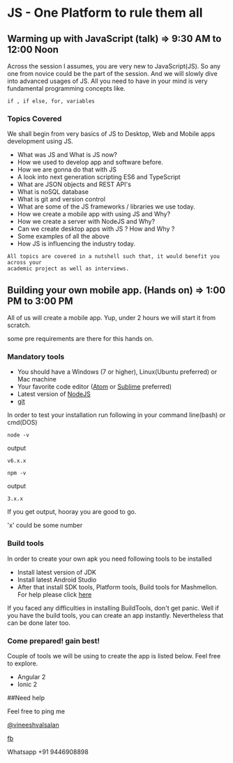 # JS - One Platform to rule them all


## Warming up with JavaScript (talk) => 9:30 AM to 12:00 Noon

 Across the session I assumes, you are very new to JavaScript(JS). So any one from
 novice could be the part of the session. And we will slowly dive into advanced
 usages of JS. All you need to have in your mind is very fundamental
 programming concepts like.
 ```
 if , if else, for, variables
 ```

### Topics Covered

We shall begin from very basics of JS to Desktop, Web and Mobile apps
development using JS.

 * What was JS and What is JS now?
 * How we used to develop app and software before.
 * How we are gonna do that with JS
 * A look into next generation scripting ES6 and TypeScript
 * What are JSON objects and REST API's
 * What is noSQL database
 * What is git and version control
 * What are some of the JS frameworks / libraries we use today.
 * How we create a mobile app with using JS and Why?
 * How we create a server with NodeJS and Why?
 * Can we create desktop apps with JS ? How and Why ?
 * Some examples of all the above
 * How JS is influencing the industry today.

```
All topics are covered in a nutshell such that, it would benefit you across your
academic project as well as interviews.
```

## Building your own mobile app. (Hands on) => 1:00 PM to 3:00 PM

All of us will create a mobile app. Yup, under 2 hours we will start it from
scratch.

some pre requirements are there for this hands on.

### Mandatory tools

* You should have a Windows (7 or higher), Linux(Ubuntu preferred) or Mac machine
* Your favorite code editor ([Atom](https://atom.io/) or
[Sublime](https://www.sublimetext.com/) preferred)
* Latest version of [NodeJS](https://nodejs.org/en/)
* [git](https://git-scm.com/)  

In order to test your installation run following in your command line(bash) or
cmd(DOS)

```
node -v
```
output
```
v6.x.x
```
```
npm -v
```
output
```
3.x.x
```
If you get output, hooray you are good to go.

'x' could be some number


### Build tools

In order to create your own apk you need following tools to be installed

* Install latest version of JDK
* Install latest Android Studio
* After that install SDK tools, Platform tools, Build tools
for Mashmellon. For help please click [here](http://stackoverflow.com/questions/19911762/what-is-android-sdk-build-tools-and-which-version-should-be-used)

If you faced any difficulties in installing BuildTools, don't get panic. Well if
you have the build tools, you can create an app instantly. Nevertheless that can be
done later too.

### Come prepared! gain best!

Couple of tools we will be using to create the app is listed below. Feel free to
explore.

* Angular 2
* Ionic 2

##Need help

Feel free to ping me

[@vineeshvalsalan](https://twitter.com/vineeshvalsalan)

[fb](https://fb.com/vineeshvalsalan)

Whatsapp +91 9446908898
